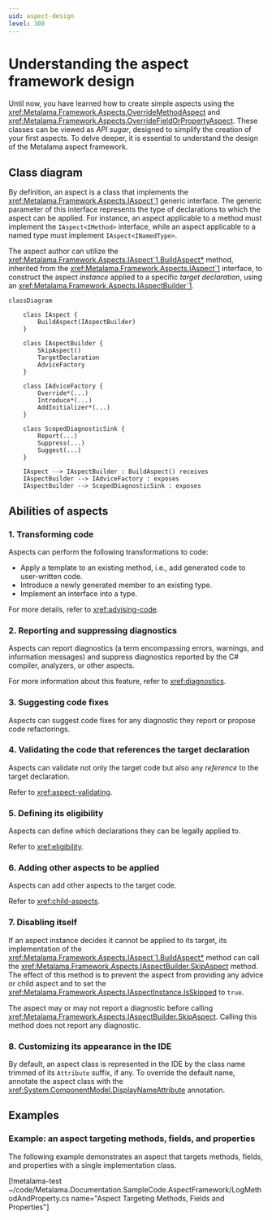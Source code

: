 ```yaml
---
uid: aspect-design
level: 300
---
```


# Understanding the aspect framework design

Until now, you have learned how to create simple aspects using the <xref:Metalama.Framework.Aspects.OverrideMethodAspect> and <xref:Metalama.Framework.Aspects.OverrideFieldOrPropertyAspect>. These classes can be viewed as _API sugar_, designed to simplify the creation of your first aspects. To delve deeper, it is essential to understand the design of the Metalama aspect framework.

## Class diagram

By definition, an aspect is a class that implements the <xref:Metalama.Framework.Aspects.IAspect`1> generic interface. The generic parameter of this interface represents the type of declarations to which the aspect can be applied. For instance, an aspect applicable to a method must implement the `IAspect<IMethod>` interface, while an aspect applicable to a named type must implement `IAspect<INamedType>`.

The aspect author can utilize the <xref:Metalama.Framework.Aspects.IAspect`1.BuildAspect*> method, inherited from the <xref:Metalama.Framework.Aspects.IAspect`1> interface, to construct the aspect _instance_ applied to a specific _target declaration_, using an <xref:Metalama.Framework.Aspects.IAspectBuilder`1>.

```mermaid
classDiagram

    class IAspect {
        BuildAspect(IAspectBuilder)
    }

    class IAspectBuilder {
        SkipAspect()
        TargetDeclaration
        AdviceFactory
    }

    class IAdviceFactory {
        Override*(...)
        Introduce*(...)
        AddInitializer*(...)
    }

    class ScopedDiagnosticSink {
        Report(...)
        Suppress(...)
        Suggest(...)
    }

    IAspect --> IAspectBuilder : BuildAspect() receives
    IAspectBuilder --> IAdviceFactory : exposes
    IAspectBuilder --> ScopedDiagnosticSink : exposes

```

## Abilities of aspects

### 1. Transforming code

Aspects can perform the following transformations to code:

* Apply a template to an existing method, i.e., add generated code to user-written code.
* Introduce a newly generated member to an existing type.
* Implement an interface into a type.

For more details, refer to <xref:advising-code>.

### 2. Reporting and suppressing diagnostics

Aspects can report diagnostics (a term encompassing errors, warnings, and information messages) and suppress diagnostics reported by the C# compiler, analyzers, or other aspects.

For more information about this feature, refer to <xref:diagnostics>.

### 3. Suggesting code fixes

Aspects can suggest code fixes for any diagnostic they report or propose code refactorings.

### 4. Validating the code that references the target declaration

Aspects can validate not only the target code but also any _reference_ to the target declaration.

Refer to <xref:aspect-validating>.

### 5. Defining its eligibility

Aspects can define which declarations they can be legally applied to.

Refer to <xref:eligibility>.

### 6. Adding other aspects to be applied

Aspects can add other aspects to the target code.

Refer to <xref:child-aspects>.

### 7. Disabling itself

If an aspect instance decides it cannot be applied to its target, its implementation of the <xref:Metalama.Framework.Aspects.IAspect`1.BuildAspect*> method can call the <xref:Metalama.Framework.Aspects.IAspectBuilder.SkipAspect> method. The effect of this method is to prevent the aspect from providing any advice or child aspect and to set the <xref:Metalama.Framework.Aspects.IAspectInstance.IsSkipped> to `true`.

The aspect may or may not report a diagnostic before calling <xref:Metalama.Framework.Aspects.IAspectBuilder.SkipAspect>. Calling this method does not report any diagnostic.

### 8. Customizing its appearance in the IDE

By default, an aspect class is represented in the IDE by the class name trimmed of its `Attribute` suffix, if any. To override the default name, annotate the aspect class with the <xref:System.ComponentModel.DisplayNameAttribute> annotation.

## Examples

### Example: an aspect targeting methods, fields, and properties

The following example demonstrates an aspect that targets methods, fields, and properties with a single implementation class.

[!metalama-test ~/code/Metalama.Documentation.SampleCode.AspectFramework/LogMethodAndProperty.cs name="Aspect Targeting Methods, Fields and Properties"]


